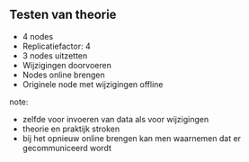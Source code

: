 ##  Testen van theorie

- 4 nodes
- Replicatiefactor: 4
- 3 nodes uitzetten
- Wijzigingen doorvoeren
- Nodes online brengen
- Originele node met wijzigingen offline

note:
- zelfde voor invoeren van data als voor wijzigingen
- theorie en praktijk stroken
- bij het opnieuw online brengen kan men waarnemen dat er gecommuniceerd wordt

